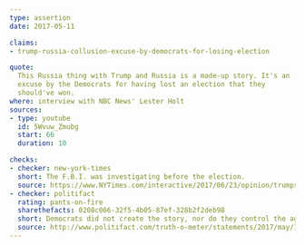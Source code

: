 ```yaml
---
type: assertion
date: 2017-05-11

claims:
- trump-russia-collusion-excuse-by-democrats-for-losing-election

quote:
  This Russia thing with Trump and Russia is a made-up story. It's an
  excuse by the Democrats for having lost an election that they
  should've won.
where: interview with NBC News' Lester Holt
sources:
- type: youtube
  id: 5Wvuw_Zmubg
  start: 66
  duration: 10

checks:
- checker: new-york-times
  short: The F.B.I. was investigating before the election.
  source: https://www.NYTimes.com/interactive/2017/06/23/opinion/trumps-lies.html
- checker: politifact
  rating: pants-on-fire
  sharethefacts: 0208c066-32f5-4b05-87ef-328b2f2deb98
  short: Democrats did not create the story, nor do they control the agenda of the House and Senate committees which are conducting their own investigations.
  source: http://www.politifact.com/truth-o-meter/statements/2017/may/12/donald-trump/trump-calls-trump-russia-story-made-/
---
```

